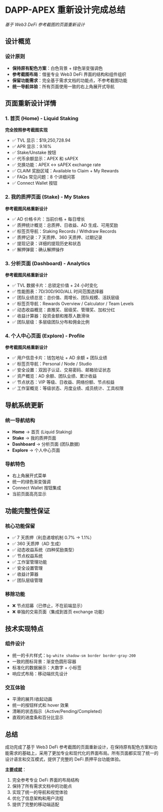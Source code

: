 # DAPP-APEX 重新设计完成总结

_基于 Web3 DeFi 参考截图的页面重新设计_

## 设计概览

### 设计原则

- **保持原有配色方案**：白色背景 + 绿色渐变强调色
- **参考截图布局**：借鉴专业 Web3 DeFi 界面的结构和组件组织
- **保留功能需求**：完全基于需求文档的功能点，不参考截图功能
- **统一导航体验**：所有页面使用一致的右上角展开式导航

## 页面重新设计详情

### 1. 首页 (Home) - Liquid Staking

**完全按照参考截图实现**

- ✅ TVL 显示：$19,250,728.94
- ✅ APR 显示：9.16%
- ✅ Stake/Unstake 按钮
- ✅ 代币余额显示：APEX 和 sAPEX
- ✅ 兑换功能：APEX ↔ sAPEX exchange rate
- ✅ CLAIM 奖励区域：Available to Claim + My Rewards
- ✅ FAQs 常见问题：8 个详细问答
- ✅ Connect Wallet 按钮

### 2. 我的质押页面 (Stake) - My Stakes

**参考截图风格重新设计**

- ✅ AD 价格卡片：当前价格 + 每日增长
- ✅ 质押统计概览：总质押、日收益、AD 生成、可用奖励
- ✅ 标签页导航：Staking Records / Withdraw Records
- ✅ 质押记录：7 天质押、360 天质押、过期记录
- ✅ 提现记录：详细的提现历史和状态
- ✅ 解押弹窗：确认解押操作

### 3. 分析页面 (Dashboard) - Analytics

**参考截图风格重新设计**

- ✅ TVL 数据卡片：总锁定价值 + 24 小时变化
- ✅ 性能图表：7D/30D/90D/ALL 时间范围选择器
- ✅ 团队业绩总览：总价值、周增长、团队规模、活跃层级
- ✅ 标签页导航：Rewards Overview / Calculator / Team Levels
- ✅ 动态收益概览：直推奖、层级奖、管理奖、加权分红
- ✅ 收益计算器：投资金额和推荐人数滑块
- ✅ 团队层级：多层级团队分布和佣金比例

### 4. 个人中心页面 (Explore) - Profile

**参考截图风格重新设计**

- ✅ 用户信息卡片：钱包地址 + AD 余额 + 团队业绩
- ✅ 标签页导航：Personal / Node / Studio
- ✅ 安全设置：双因子认证、交易密码、邮箱验证状态
- ✅ 资产概览：AD 余额、团队业绩、累计收益
- ✅ 节点状态：VIP 等级、日收益、网络份额、节点权益
- ✅ 工作室概览：等级状态、月度业绩、成员统计、工具权限

## 导航系统更新

### 统一导航结构

- **Home** → 首页 (Liquid Staking)
- **Stake** → 我的质押页面
- **Dashboard** → 分析页面 (团队数据)
- **Explore** → 个人中心页面

### 导航特色

- 右上角展开式菜单
- 统一的绿色渐变强调
- Connect Wallet 按钮集成
- 当前页面高亮显示

## 功能完整性保证

### 核心功能保留

- ✅ 7 天质押（利息递增机制 0.7% → 1.1%）
- ✅ 360 天质押（AD 生成）
- ✅ 动态收益系统（四种奖励类型）
- ✅ 节点权益系统
- ✅ 工作室管理功能
- ✅ 安全设置管理
- ✅ 收益计算器
- ✅ 团队层级管理

### 移除功能

- ❌ 节点招募（已停止，不在前端显示）
- ❌ 单独的交易页面（集成到首页 exchange 功能）

## 技术实现特点

### 组件设计

- 统一的卡片样式：`bg-white shadow-sm border border-gray-200`
- 一致的图标背景：渐变色圆形容器
- 标准化的数据展示：大数字 + 小标签
- 响应式布局：移动端优先设计

### 交互体验

- 平滑的展开/收起动画
- 统一的按钮样式和 hover 效果
- 清晰的状态指示（Active/Pending/Completed）
- 直观的进度条和百分比显示

## 总结

成功完成了基于 Web3 DeFi 参考截图的页面重新设计，在保持原有配色方案和功能需求的基础上，采用了更加专业和现代化的界面布局。所有页面都实现了统一的设计语言和交互模式，提供了完整的 DeFi 质押平台功能体验。

**主要成就**：

1. 完全参考专业 DeFi 界面的布局结构
2. 保持了所有需求文档中的功能点
3. 实现了统一的导航和视觉体验
4. 优化了信息架构和用户流程
5. 提供了完整的移动端适配
